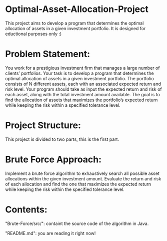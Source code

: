 # Optimal-Asset-Allocation-Project
This project aims to develop a program that determines the optimal allocation of assets in a given investment portfolio. It is designed for eductional purposes only :)

# Problem Statement:
You work for a prestigious investment firm that manages a large number of clients’ portfolios. Your task is to develop a program that determines the optimal allocation of assets in a given investment portfolio. The portfolio consists of N different assets, each with an associated expected return and risk level. Your program should take as input the expected return and risk of each asset, along with the total investment amount available. The goal is to find the allocation of assets that maximizes the portfolio’s expected return while keeping the risk within a specified tolerance level.

# Project Structure:
This project is divided to two parts, this is the first part.

# Brute Force Approach: 
Implement a brute force algorithm to exhaustively search all possible asset allocations within the given investment amount. Evaluate the return and risk of each allocation and find the one that maximizes the expected return while keeping the risk within the specified tolerance level.

# Contents:
"Brute-Force/src/": containt the source code of the algorithm in Java.

"README.md": you are reading it right now!

